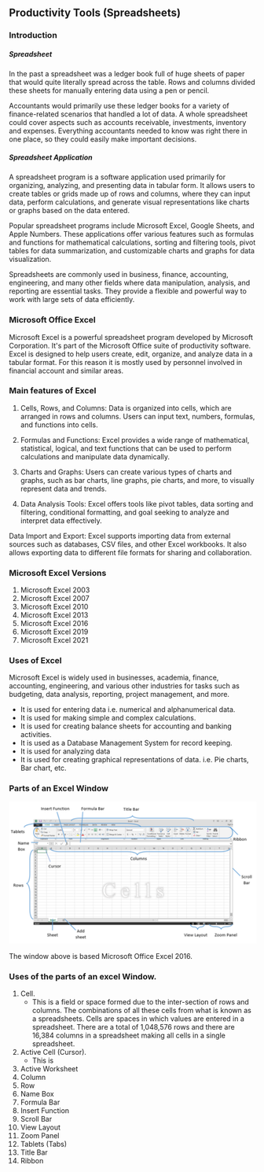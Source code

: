 ## Productivity Tools (Spreadsheets)

### Introduction

##### Spreadsheet

In the past a spreadsheet was a ledger book full of huge sheets of paper that would quite literally spread across the table. Rows and columns divided these sheets for manually entering data using a pen or pencil. 

Accountants would primarily use these ledger books for a variety of finance-related scenarios that handled a lot of data. A whole spreadsheet could cover aspects such as accounts receivable, investments, inventory and expenses. Everything accountants needed to know was right there in one place, so they could easily make important decisions.

##### Spreadsheet Application 
A spreadsheet program is a software application used primarily for organizing, analyzing, and presenting data in tabular form. It allows users to create tables or grids made up of rows and columns, where they can input data, perform calculations, and generate visual representations like charts or graphs based on the data entered.

Popular spreadsheet programs include Microsoft Excel, Google Sheets, and Apple Numbers. These applications offer various features such as formulas and functions for mathematical calculations, sorting and filtering tools, pivot tables for data summarization, and customizable charts and graphs for data visualization.

Spreadsheets are commonly used in business, finance, accounting, engineering, and many other fields where data manipulation, analysis, and reporting are essential tasks. They provide a flexible and powerful way to work with large sets of data efficiently.

### Microsoft Office Excel

Microsoft Excel is a powerful spreadsheet program developed by Microsoft Corporation. It's part of the Microsoft Office suite of productivity software. Excel is designed to help users create, edit, organize, and analyze data in a tabular format. For this reason it is mostly used by personnel involved in financial account and similar areas.

### Main features of Excel

1. Cells, Rows, and Columns: 
Data is organized into cells, which are arranged in rows and columns. Users can input text, numbers, formulas, and functions into cells.

2. Formulas and Functions: 
Excel provides a wide range of mathematical, statistical, logical, and text functions that can be used to perform calculations and manipulate data dynamically.

3. Charts and Graphs: Users can create various types of charts and graphs, such as bar charts, line graphs, pie charts, and more, to visually represent data and trends.

4. Data Analysis Tools: Excel offers tools like pivot tables, data sorting and filtering, conditional formatting, and goal seeking to analyze and interpret data effectively.

Data Import and Export: Excel supports importing data from external sources such as databases, CSV files, and other Excel workbooks. It also allows exporting data to different file formats for sharing and collaboration.

### Microsoft Excel Versions 
1. Microsoft Excel 2003
2. Microsoft Excel 2007
3. Microsoft Excel 2010
4. Microsoft Excel 2013
5. Microsoft Excel 2016
6. Microsoft Excel 2019
7. Microsoft Excel 2021

### Uses of Excel

Microsoft Excel is widely used in businesses, academia, finance, accounting, engineering, and various other industries for tasks such as budgeting, data analysis, reporting, project management, and more.

- It is used for entering data i.e. numerical and alphanumerical data.
- It is used for making simple and complex calculations.
- It is used for creating balance sheets for accounting and banking activities.
- It is used as a Database Management System for record keeping.
- It is used for analyzing data
- It is used for creating graphical representations of data.  i.e. Pie charts, Bar chart, etc.
### Parts of an Excel Window

![alt text](image.png)

The window above is based Microsoft Office Excel 2016.

### Uses of the parts of an excel Window.
1. Cell.
   - This is a field or space formed due to the inter-section of rows and columns. The combinations of all these cells from what is known as a spreadsheets. Cells are spaces in which values are entered in a spreadsheet. There are a total of 1,048,576 rows and there are 16,384 columns in a spreadsheet making all cells in a single spreadsheet.
2. Active Cell (Cursor).
   - This is 
3. Active Worksheet
4. Column
5. Row
6. Name Box
7. Formula Bar
8. Insert Function
9. Scroll Bar
10. View Layout
11. Zoom Panel
12. Tablets (Tabs)
13. Title Bar
14. Ribbon
